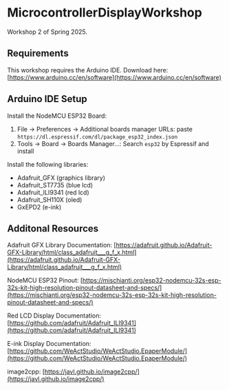# MicrocontrollerDisplayWorkshop

Workshop 2 of Spring 2025.

## Requirements

This workshop requires the Arduino IDE. Download here: [https://www.arduino.cc/en/software](https://www.arduino.cc/en/software)

## Arduino IDE Setup

Install the NodeMCU ESP32 Board:
1. File -> Preferences -> Additional boards manager URLs: paste `https://dl.espressif.com/dl/package_esp32_index.json`
2. Tools -> Board -> Boards Manager...: Search `esp32` by Espressif and install

Install the following libraries:
 - Adafruit_GFX (graphics library)
 - Adafruit_ST7735 (blue lcd)
 - Adafruit_ILI9341 (red lcd)
 - Adafruit_SH110X (oled)
 - GxEPD2 (e-ink)

## Additonal Resources

Adafruit GFX Library Documentation: [https://adafruit.github.io/Adafruit-GFX-Library/html/class_adafruit___g_f_x.html](https://adafruit.github.io/Adafruit-GFX-Library/html/class_adafruit___g_f_x.html)

NodeMCU ESP32 Pinout: [https://mischianti.org/esp32-nodemcu-32s-esp-32s-kit-high-resolution-pinout-datasheet-and-specs/](https://mischianti.org/esp32-nodemcu-32s-esp-32s-kit-high-resolution-pinout-datasheet-and-specs/)

Red LCD Display Documentation: [https://github.com/adafruit/Adafruit_ILI9341](https://github.com/adafruit/Adafruit_ILI9341)

E-ink Display Documentation: [https://github.com/WeActStudio/WeActStudio.EpaperModule/](https://github.com/WeActStudio/WeActStudio.EpaperModule/)

image2cpp: [https://javl.github.io/image2cpp/](https://javl.github.io/image2cpp/)
